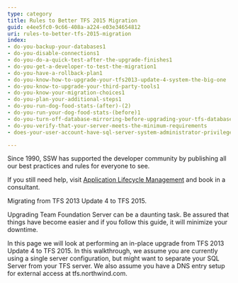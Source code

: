 ```yaml
---
type: category
title: Rules to Better TFS 2015 Migration
guid: e4ee5fc0-9c66-408a-a224-e03e34654812
uri: rules-to-better-tfs-2015-migration
index:
- do-you-backup-your-databases1
- do-you-disable-connections1
- do-you-do-a-quick-test-after-the-upgrade-finishes1
- do-you-get-a-developer-to-test-the-migration1
- do-you-have-a-rollback-plan1
- do-you-know-how-to-upgrade-your-tfs2013-update-4-system-the-big-one
- do-you-know-to-upgrade-your-third-party-tools1
- do-you-know-your-migration-choices1
- do-you-plan-your-additional-steps1
- do-you-run-dog-food-stats-(after)-(2)
- do-you-run-your-dog-food-stats-(before)1
- do-you-turn-off-database-mirroring-before-upgrading-your-tfs-databases1
- do-you-verify-that-your-server-meets-the-minimum-requirements
- does-your-user-account-have-sql-server-system-administrator-privileges-in-sql-server1

---
```

Since 1990, SSW has supported the developer community by publishing all our best practices and rules for everyone to see.

If you still need help, visit [Application Lifecycle Management](http&#58;//www.ssw.com.au/ssw/Consulting/ALM.aspx) and book in a consultant.

Migrating from TFS 2013 Update 4 to TFS 2015.

Upgrading Team Foundation Server can be a daunting task. Be assured that things have become easier and if you follow this guide, it will minimize your downtime.

In this page we will look at performing an in-place upgrade from TFS 2013 Update 4 to TFS 2015. In this walkthrough, we assume you are currently using a single server configuration, but might want to separate your SQL Server from your TFS server. We also assume you have a DNS entry setup for external access at tfs.northwind.com.

